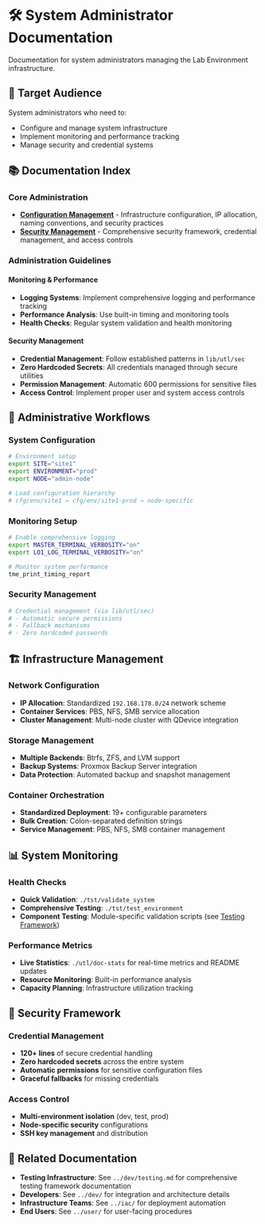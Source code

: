 # 🛠️ System Administrator Documentation

Documentation for system administrators managing the Lab Environment infrastructure.

## 🎯 Target Audience

System administrators who need to:
- Configure and manage system infrastructure
- Implement monitoring and performance tracking
- Manage security and credential systems

## 📚 Documentation Index

### Core Administration
- **[Configuration Management](configuration.md)** - Infrastructure configuration, IP allocation, naming conventions, and security practices
- **[Security Management](security.md)** - Comprehensive security framework, credential management, and access controls

### Administration Guidelines

#### Monitoring & Performance
- **Logging Systems**: Implement comprehensive logging and performance tracking
- **Performance Analysis**: Use built-in timing and monitoring tools
- **Health Checks**: Regular system validation and health monitoring

#### Security Management
- **Credential Management**: Follow established patterns in `lib/utl/sec`
- **Zero Hardcoded Secrets**: All credentials managed through secure utilities
- **Permission Management**: Automatic 600 permissions for sensitive files
- **Access Control**: Implement proper user and system access controls

## 🔧 Administrative Workflows

### System Configuration
```bash
# Environment setup
export SITE="site1"
export ENVIRONMENT="prod"
export NODE="admin-node"

# Load configuration hierarchy
# cfg/env/site1 → cfg/env/site1-prod → node-specific
```

### Monitoring Setup
```bash
# Enable comprehensive logging
export MASTER_TERMINAL_VERBOSITY="on"
export LO1_LOG_TERMINAL_VERBOSITY="on"

# Monitor system performance
tme_print_timing_report
```

### Security Management
```bash
# Credential management (via lib/utl/sec)
# - Automatic secure permissions
# - Fallback mechanisms
# - Zero hardcoded passwords
```

## 🏗️ Infrastructure Management

### Network Configuration
- **IP Allocation**: Standardized `192.168.178.0/24` network scheme
- **Container Services**: PBS, NFS, SMB service allocation
- **Cluster Management**: Multi-node cluster with QDevice integration

### Storage Management
- **Multiple Backends**: Btrfs, ZFS, and LVM support
- **Backup Systems**: Proxmox Backup Server integration
- **Data Protection**: Automated backup and snapshot management

### Container Orchestration
- **Standardized Deployment**: 19+ configurable parameters
- **Bulk Creation**: Colon-separated definition strings
- **Service Management**: PBS, NFS, SMB container management

## 📊 System Monitoring

### Health Checks
- **Quick Validation**: `./tst/validate_system`
- **Comprehensive Testing**: `./tst/test_environment`
- **Component Testing**: Module-specific validation scripts (see [Testing Framework](../dev/testing.md))

### Performance Metrics
- **Live Statistics**: `./utl/doc-stats` for real-time metrics and README updates
- **Resource Monitoring**: Built-in performance analysis
- **Capacity Planning**: Infrastructure utilization tracking

## 🔐 Security Framework

### Credential Management
- **120+ lines** of secure credential handling
- **Zero hardcoded secrets** across the entire system
- **Automatic permissions** for sensitive configuration files
- **Graceful fallbacks** for missing credentials

### Access Control
- **Multi-environment isolation** (dev, test, prod)
- **Node-specific security** configurations
- **SSH key management** and distribution

## 📖 Related Documentation

- **Testing Infrastructure**: See `../dev/testing.md` for comprehensive testing framework documentation
- **Developers**: See `../dev/` for integration and architecture details
- **Infrastructure Teams**: See `../iac/` for deployment automation
- **End Users**: See `../user/` for user-facing procedures
